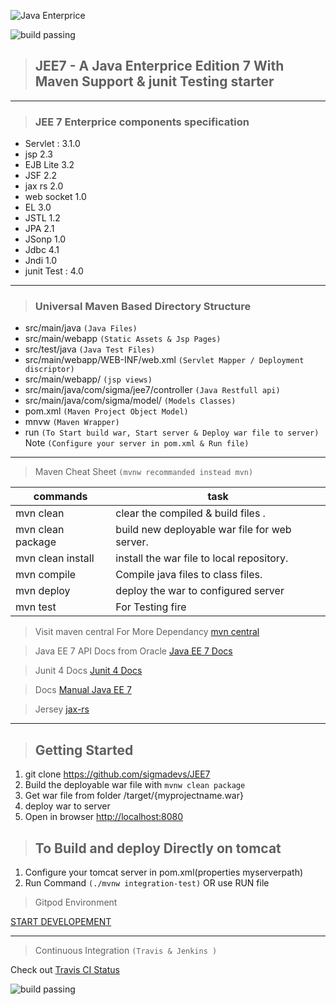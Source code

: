 ![Java Enterprice](https://avatars2.githubusercontent.com/u/23086798?s=200&v=4)

![build passing](https://travis-ci.org/sigmadevs/JEE7.svg?branch=master&status=passed)

> <h2> JEE7 - A Java Enterprice Edition 7 With Maven Support & junit Testing starter </h2>

<hr>

> <h3> JEE 7 Enterprice components specification </h3>

- Servlet : 3.1.0
- jsp 2.3
- EJB Lite 3.2
- JSF 2.2
- jax rs 2.0
- web socket 1.0
- EL 3.0
- JSTL 1.2
- JPA 2.1
- JSonp 1.0
- Jdbc 4.1
- Jndi 1.0
- junit Test : 4.0

<hr>

> <h3> Universal Maven Based Directory Structure </h3>

- src/main/java `(Java Files)`
- src/main/webapp `(Static Assets & Jsp Pages)`
- src/test/java `(Java Test Files)`
- src/main/webapp/WEB-INF/web.xml `(Servlet Mapper / Deployment discriptor)`
- src/main/webapp/ `(jsp views)`
- src/main/java/com/sigma/jee7/controller `(Java Restfull api)`
- src/main/java/com/sigma/model/ `(Models Classes)`
- pom.xml `(Maven Project Object Model)`
- mnvw `(Maven Wrapper)`
- run `(To Start build war, Start server & Deploy war file to server)` Note `(Configure your server in pom.xml & Run file)`

<hr>

> Maven Cheat Sheet  `(mvnw recommanded instead mvn)`

| commands | task |
| ------- | ----------- |
| mvn clean | clear the compiled & build files .|
| mvn clean package | build new deployable war file for web server. |
| mvn clean install | install the war file to local repository. |
| mvn compile | Compile java files to class files. |
| mvn deploy | deploy the war to configured server |
| mvn test | For Testing fire|

> Visit maven central For More Dependancy <a href="https://mvnrepository.com/" target="_blank">mvn central</a>

> Java EE 7 API Docs from Oracle <a href="https://docs.oracle.com/javaee/7/api/" target="_blank">Java EE 7 Docs</a>

> Junit 4 Docs <a href="https://junit.org/junit4/">Junit 4 Docs</a>

> Docs <a href="https://github.com/sigmadevs/JEE7/blob/master/JEE7.pdf" target="_blank">Manual Java EE 7</a>

> Jersey <a href="https://eclipse-ee4j.github.io/jersey.github.io/documentation/latest/index.html">jax-rs</a>

<hr>

> <h2> Getting Started </h2>

1. git clone https://github.com/sigmadevs/JEE7
3. Build the deployable war file with  `mvnw clean package`
4. Get war file from folder /target/{myprojectname.war} 
5. deploy war to server
6. Open in browser <a href="http://localhost:8080" target="_blank">http://localhost:8080</a>

> <h2> To Build and deploy Directly on tomcat </h2>
1. Configure your tomcat server in pom.xml(properties myserverpath)
2. Run Command `(./mvnw integration-test)` OR use RUN file 

> Gitpod Environment

<a href="https://gitpod.io/#https://github.com/sigmadevs/JEE7" target="_blank">START DEVELOPEMENT</a>

<hr>

> Continuous Integration `(Travis & Jenkins )`

Check out <a href="https://travis-ci.org/github/sigmadevs/JEE7" target="_blank">Travis CI Status </a>

![build passing](https://travis-ci.org/sigmadevs/JEE7.svg?branch=master&status=passed)
